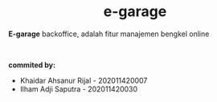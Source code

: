 <h1 align="center">e-garage</h1>

<p>
<b>E-garage</b> backoffice, adalah fitur manajemen bengkel online
</p>

<br>
<p><b>commited by:</b></p>
<ul>
<li>Khaidar Ahsanur Rijal - 202011420007</li>
<li>Ilham Adji Saputra - 202011420030</li>
</ul>


